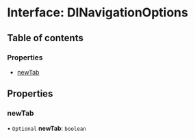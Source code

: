 # Interface: DlNavigationOptions

## Table of contents

### Properties

- [newTab](DlNavigationOptions.md#newtab)

## Properties

### newTab

• `Optional` **newTab**: `boolean`
